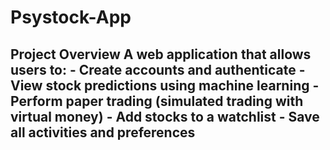 # Psystock-App
## Project Overview A web application that allows users to: - Create accounts and authenticate - View stock predictions using machine learning - Perform paper trading (simulated trading with virtual money) - Add stocks to a watchlist - Save all activities and preferences
